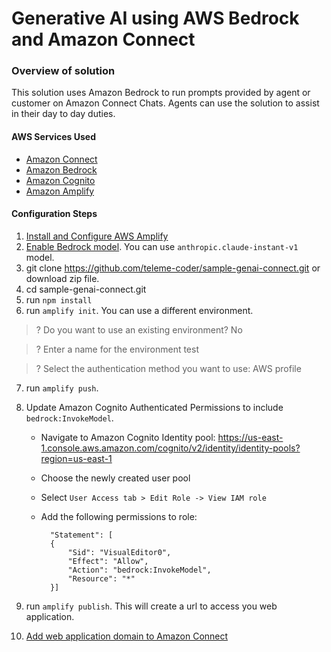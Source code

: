 # Generative AI using AWS Bedrock and Amazon Connect 

### Overview of solution

This solution uses Amazon Bedrock to run prompts provided by agent or customer on Amazon Connect Chats. Agents can use the solution to assist in their day to day duties.

#### AWS Services Used

- [Amazon Connect](https://aws.amazon.com/connect/)
- [Amazon Bedrock](https://aws.amazon.com/bedrock/)
- [Amazon Cognito](https://aws.amazon.com/cognito/)
- [Amazon Amplify](https://aws.amazon.com/amplify/)

#### Configuration Steps

1. [Install and Configure AWS Amplify](https://docs.amplify.aws/start/getting-started/installation/q/integration/react/#install-the-amplify-cli)
2. [Enable Bedrock model](https://docs.aws.amazon.com/bedrock/latest/userguide/model-access.html). You can use `anthropic.claude-instant-v1` model.
3. git clone https://github.com/teleme-coder/sample-genai-connect.git or download zip file.
4. cd sample-genai-connect.git
4. run `npm install`
5. run `amplify init`. You can use a different environment.
> ? Do you want to use an existing environment? No

> ? Enter a name for the environment test

> ? Select the authentication method you want to use: AWS profile

7. run `amplify push`.
8. Update Amazon Cognito Authenticated Permissions to include `bedrock:InvokeModel`.

    - Navigate to Amazon Cognito Identity pool: https://us-east-1.console.aws.amazon.com/cognito/v2/identity/identity-pools?region=us-east-1
    - Choose the newly created user pool
    - Select `User Access tab > Edit Role -> View IAM role`
    - Add the following permissions to role:
  
      ```
        "Statement": [
        {
            "Sid": "VisualEditor0",
            "Effect": "Allow",
            "Action": "bedrock:InvokeModel",
            "Resource": "*"
        }]
   
      ```

9. run `amplify publish`. This will create a url to access you web application.
10. [Add web application domain to Amazon Connect](https://docs.aws.amazon.com/connect/latest/adminguide/app-integration.html)

